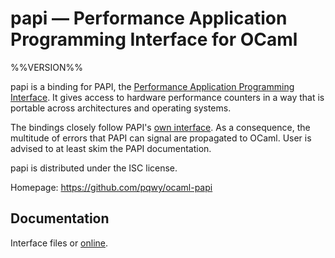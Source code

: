 # papi — Performance Application Programming Interface for OCaml

%%VERSION%%

papi is a binding for PAPI, the
[Performance Application Programming Interface][papi-home].
It gives access to hardware performance counters in a way that is portable
across architectures and operating systems.

The bindings closely follow PAPI's [own interface][papi-docs]. As a consequence,
the multitude of errors that PAPI can signal are propagated to OCaml. User is
advised to at least skim the PAPI documentation.

papi is distributed under the ISC license.

Homepage: https://github.com/pqwy/ocaml-papi

[papi-home]: http://icl.cs.utk.edu/papi
[papi-docs]: http://icl.cs.utk.edu/projects/papi/wiki/Main_Page

## Documentation

Interface files or [online][doc].

[doc]: https://pqwy.github.io/ocaml-papi/doc
